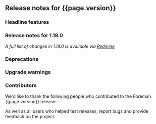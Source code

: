 ## Release notes for {{page.version}}

### Headline features

### Release notes for 1.18.0


*A full list of changes in 1.18.0 is available via [Redmine](http://projects.theforeman.org/rb/issues/backlog/product/foreman?release_id=330)*


### Deprecations


### Upgrade warnings


### Contributors

We'd like to thank the following people who contributed to the Foreman {{page.version}} release:


As well as all users who helped test releases, report bugs and provide feedback on the project.
